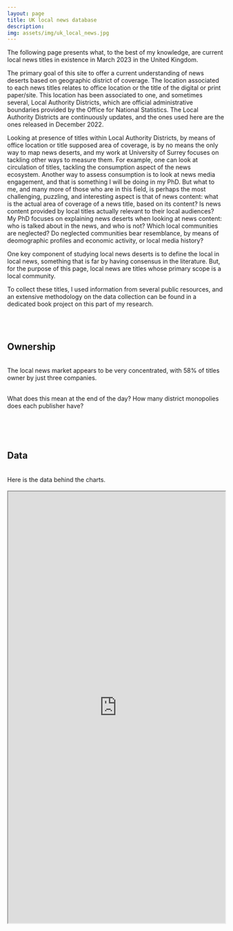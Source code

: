 ```yaml
---
layout: page
title: UK local news database
description: 
img: assets/img/uk_local_news.jpg
---
```


The following page presents what, to the best of my knowledge, are current local news titles in existence in March 2023 in the United Kingdom.

The primary goal of this site to offer a current understanding of news deserts based on geographic district of coverage. The location associated to each news titles relates to office location or the title of the digital or print paper/site. This location has been associated to one, and sometimes several, Local Authority Districts, which are official administrative boundaries provided by the Office for National Statistics. The Local Authority Districts are continuously updates, and the ones used here are the ones released in December 2022. 

Looking at presence of titles within Local Authority Districts, by means of office location or title supposed area of coverage, is by no means the only way to map news deserts, and my work at University of Surrey focuses on tackling other ways to measure them. For example, one can look at circulation of titles, tackling the consumption aspect of the news ecosystem. Another way to assess consumption is to look at news media engagement, and that is something I will be doing in my PhD. But what to me, and many more of those who are in this field, is perhaps the most challenging, puzzling, and interesting aspect is that of news content: what is the actual area of coverage of a news title, based on its content? Is news content provided by local titles actually relevant to their local audiences? My PhD focuses on explaining news deserts when looking at news content: who is talked about in the news, and who is not? Which local communities are neglected? Do neglected communities bear resemblance, by means of deomographic profiles and economic activity, or local media history?

One key component of studying local news deserts is to define the local in local news, something that is far by having consensus in the literature. But, for the purpose of this page, local news are titles whose primary scope is a local community. 

To collect these titles, I used information from several public resources, and an extensive methodology on the data collection can be found in a dedicated book project on this part of my research.

<style>
    .flourish-embed {
        width: 48%;
        display: inline-block;
        vertical-align: top;
    }
    
    /* On screens smaller than 768px, stack the visualisations vertically */
    @media (max-width: 767px) {
        .flourish-embed {
            width: 100%;
            display: block;
        }
    }

    /* Override the width for the third chart on all screen sizes */
    .full-width-chart {
        width: 100%;
    }
    
    /* On screens smaller than 768px, stack the visualisations vertically */
    @media (max-width: 767px) and (not all and (min-width: 768px)) {
        .full-width-chart {
            width: 100%;
        }
    }
</style>

<div class="flourish-embed flourish-map" data-src="visualisation/13054897"><script src="https://public.flourish.studio/resources/embed.js"></script></div>

<div class="flourish-embed flourish-map" data-src="visualisation/13059565"><script src="https://public.flourish.studio/resources/embed.js"></script></div>

<br>
<br>
<h2>Ownership</h2>
<br>
The local news market appears to be very concentrated, with 58% of titles owner by just three companies.
<br>
<div class="flourish-embed flourish-chart full-width-chart" data-src="visualisation/13093549"><script src="https://public.flourish.studio/resources/embed.js"></script></div><br>
<br>

What does this mean at the end of the day? How many district monopolies does each publisher have?
<br>
<div class="flourish-embed flourish-map" data-src="visualisation/13093296"><script src="https://public.flourish.studio/resources/embed.js"></script></div>
<div class="flourish-embed flourish-map" data-src="visualisation/13093846"><script src="https://public.flourish.studio/resources/embed.js"></script></div>
<br>
<br>

<br>
<h2>Data</h2>
<br>
Here is the data behind the charts. 
<br>
<br>
<iframe src="https://simonabisiani.shinyapps.io/local_news_by_LAD_shinyapp/" width="100%" height="1000px"></iframe>
